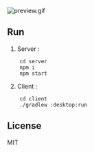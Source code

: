 ![preview.gif](https://github.com/doorbash/agar-io-ktx/blob/master/preview.gif?raw=true)

## Run
1) Server :
```
    cd server
    npm i
    npm start
```

2) Client :
```
    cd client
    ./gradlew :desktop:run
```
## License

MIT